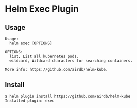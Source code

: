 # Helm Exec Plugin

## Usage

```
Usage:
  helm exec [OPTIONS]

OPTIONS:
  list, List all kubernetes pods.
  wildcard, Wildcard characters for searching containers.

More info: https://github.com/airdb/helm-kube.
```

## Install

```
$ helm plugin install https://github.com/airdb/helm-kube
Installed plugin: exec
```
